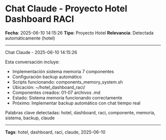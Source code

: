 # Chat Claude - Proyecto Hotel Dashboard RACI
**Fecha**: 2025-06-10 14:15:26
**Tipo**: Proyecto Hotel
**Relevancia**: Detectada automáticamente (hotel)

---

Chat Claude - 2025-06-10 14:15:26

Esta conversación incluye:
- Implementación sistema memoria 7 componentes
- Configuración backup automático
- Scripts funcionando: components_memory_system.sh
- Ubicación: ~/hotel_dashboard_raci/
- Componentes creados: 01-07 archivos .md
- Estado: Sistema memoria funcionando correctamente
- Próximo: Implementar backup automático con chat tiempo real

Palabras clave detectadas: hotel, dashboard, raci, componente, memoria, sistema, backup, claude

---

**Tags**: hotel, dashboard, raci, claude, 2025-06-10
